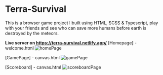 # Terra-Survival
This is a browser game project I built using HTML, SCSS &amp; Typescript, play with your friends and see who can save more humans before earth is destroyed by the meteors.

**Live server on https://terra-survival.netlify.app/**
[Homepage] - welcome.html
![homePage](https://github.com/DorielShacham/Terra-Survival/assets/97340087/2ed3db85-e5de-436f-a70d-2e8c27731dc1)

[GamePage] - canvas.html
![gamePage](https://github.com/DorielShacham/Terra-Survival/assets/97340087/1edac4b3-aa15-44c0-913f-2fc670ab74fd)

[Scoreboard] - canvas.html
![scoreboardPage](https://github.com/DorielShacham/Terra-Survival/assets/97340087/e4ec52cd-b605-4a0d-b696-b9b7b0c92335)
